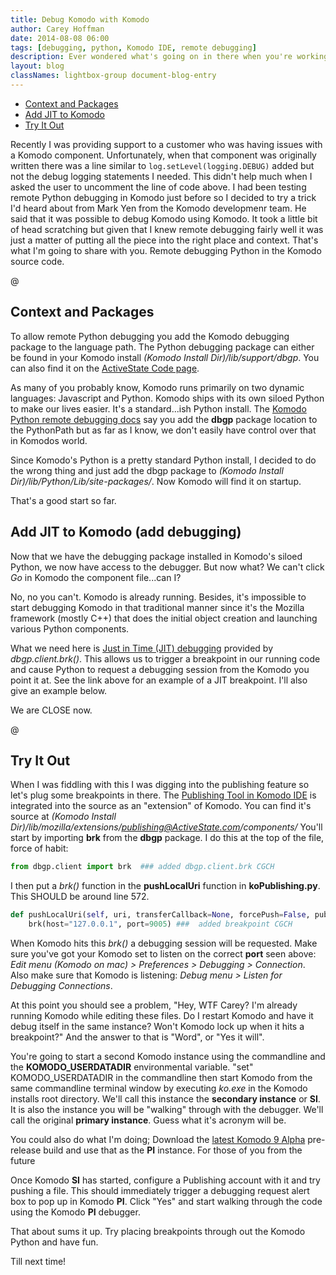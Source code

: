 ```yaml
---
title: Debug Komodo with Komodo
author: Carey Hoffman   
date: 2014-08-08 06:00
tags: [debugging, python, Komodo IDE, remote debugging]
description: Ever wondered what's going on in there when you're working with Komodo?  Ever wondered how a component works?  Well why not walk through the code as Komodo does?
layout: blog
classNames: lightbox-group document-blog-entry
---
```


<a name="top"></a>

<div class="push-right toc">
    <ul>
        <li>
            <a href="#context">Context and Packages</a>
        </li>
        <li>
            <a href="#add_debugging">Add JIT to Komodo</a>
        </li>
        <li>
            <a href="#try_it">Try It Out</a> 
        </li>
    </ul>
</div>

Recently I was providing support to a customer who was having issues with a Komodo
component.  Unfortunately, when that component was originally written there was
a line similar to <code language="python">log.setLevel(logging.DEBUG)</code> added
but not the debug logging statements I needed.  This didn't help much when I asked the
user to uncomment the line of code above.  I had been testing remote Python debugging
in Komodo just before so I decided to try a trick I'd heard about from Mark Yen
from the Komodo developmenr team. He said that it was possible to debug Komodo
using Komodo.  It took a little bit of head scratching but given that I knew
remote debugging fairly well it was just a matter of putting all the piece into
the right place and context.  That's what I'm going to share with you.  Remote
debugging Python in the Komodo source code.

<a name="#context">@</a>
## Context and Packages  
To allow remote Python debugging you add the Komodo debugging package to
the language path.  The Python debugging package can either be found in your Komodo
install *(Komodo Install Dir)/lib/support/dbgp*.  You can also find it on
the [ActiveState Code page](http://code.activestate.com/komodo/remotedebugging/).

As many of you probably know, Komodo runs primarily on two dynamic languages:
Javascript and Python.  Komodo ships with its own siloed Python to make our lives
easier.  It's a standard...ish Python install.  The [Komodo Python remote debugging docs](http://docs.activestate.com/komodo/8.5/debugpython.html#Installing_the_Python_Remote_Debugger)
say you add the **dbgp** package location to the PythonPath but as far as I know,
we don't easily have control over that in Komodos world.

Since Komodo's Python is a pretty standard Python install, I decided to do the wrong
thing and just add the dbgp package to *(Komodo Install Dir)/lib/Python/Lib/site-packages/*.
Now Komodo will find it on startup.

That's a good start so far.

<a name="#add_debugging"></a>
## Add JIT to Komodo (add debugging)
Now that we have the debugging package installed in Komodo's siloed Python, we now
have access to the debugger.  But now what?  We can't click *Go* in Komodo the
component file...can I?

No, no you can't.  Komodo is already running.  Besides, it's impossible to start
debugging Komodo in that traditional manner since it's the Mozilla framework
(mostly C++) that does the initial object creation and launching various Python
components.

What we need here is [Just in Time (JIT) debugging](http://docs.activestate.com/komodo/8.5/debugpython.html#debugpython_dbgpclient_functions)
provided by *dbgp.client.brk()*.  This allows us to trigger a breakpoint in our
running code and cause Python to request a debugging session from the Komodo you
point it at.  See the link above for an example of a JIT breakpoint.  I'll also
give an example below.

We are CLOSE now.

<a name="#try_it">@</a>
## Try It Out 
When I was fiddling with this I was digging into the publishing feature so let's
plug some breakpoints in there.  The [Publishing Tool in Komodo IDE](http://docs.activestate.com/komodo/8.5/publish.html#publish_top)
is integrated into the source as an "extension" of Komodo.  You can find it's
source at *(Komodo Install Dir)/lib/mozilla/extensions/publishing@ActiveState.com/components/*
You'll start by importing **brk** from the **dbgp** package.  I do this at the
top of the file, force of habit:
```python
from dbgp.client import brk  ### added dbgp.client.brk CGCH
```
I then put a *brk()* function in the **pushLocalUri** function in **koPublishing.py**.
This SHOULD be around line 572.
```python
def pushLocalUri(self, uri, transferCallback=None, forcePush=False, pubSettings=None):
    brk(host="127.0.0.1", port=9005) ###  added breakpoint CGCH
```

When Komodo hits this *brk()* a debugging session will be requested. Make sure
you've got your Komodo set to listen on the correct **port** seen above: *Edit menu
(Komodo on mac) > Preferences > Debugging > Connection*.  Also make sure that
Komodo is listening: *Debug menu > Listen for Debugging Connections*.

At this point you should see a problem, "Hey, WTF Carey?  I'm already running
Komodo while editing these files.  Do I restart Komodo and have it debug itself
in the same instance?  Won't Komodo lock up when it hits a breakpoint?"  And the
answer to that is "Word", or "Yes it will".

You're going to start a second Komodo instance using the commandline and the
**KOMODO_USERDATADIR** environmental variable.  "set" KOMODO_USERDATADIR in the
commandline then start Komodo from the same commandline terminal window by executing
*ko.exe* in the Komodo installs root directory.  We'll call this instance the
**secondary instance** or **SI**.  It is also the instance you will be "walking"
through with the debugger.  We'll call the original **primary instance**.  Guess
what it's acronym will be.

You could also do what I'm doing;  Download the [latest Komodo 9 Alpha](http://komodoide.com/download/)
pre-release build and use that as the **PI** instance.  For those of you from the
future

Once Komodo **SI** has started, configure a Publishing account with it and try
pushing a file. This should immediately trigger a debugging request alert box to
pop up in Komodo **PI**.  Click "Yes" and start walking through the code using
the Komodo **PI** debugger.

That about sums it up.  Try placing breakpoints through out the Komodo Python and
have fun.

Till next time!